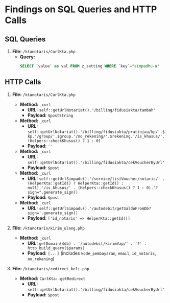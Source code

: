 # Findings on SQL Queries and HTTP Calls

## SQL Queries
1. **File:** `/ktanotaris/CurlKta.php`
   - **Query:** 
     ```sql
     SELECT `value` as val FROM z_setting WHERE `key`="simpadhu-u"
     ```

## HTTP Calls
1. **File:** `/ktanotaris/CurlKta.php`
   - **Method:** `_curl`
     - **URL:** `self::getUrlNotariat().'/billing/fidusiakta/tambah'`
     - **Payload:** `$postString`
   - **Method:** `_curl`
     - **URL:** `self::getUrlNotariat().'/billing/fidusiakta/pratinjau/kp/'.$kp.'/group/'.$group.'/no_rekening/'.$rekening.'/is_khusus/'.(Helpers::checkKhusus() ? 1 : 0)`
     - **Payload:** `''`
   - **Method:** `_curl`
     - **URL:** `self::getUrlNotariat().'/billing/fidusiakta/cekVoucherByUrl'`
     - **Payload:** `$post`
   - **Method:** `_curl`
     - **URL:** `self::getUrlSimpadu().'/service/listVoucher/notaris/' . (HelperKta::getId() ? HelperKta::getId() : null).'/is_khusus/' . (Helpers::checkKhusus() ? 1 : 0)."?sign=".generate_sign()`
     - **Payload:** `$post`
   - **Method:** `_curl`
     - **URL:** `self::getUrlSimpadu().'/autodebit/getSaldoFromDb?sign='.generate_sign()`
     - **Payload:** `['id_notaris' => HelperKta::getId()]`

2. **File:** `/ktanotaris/kirim_ulang.php`
   - **Method:** `_curl`
     - **URL:** `getDomain($db) . '/autodebit/kirimYap/' . '?' . http_build_query($params)`
     - **Payload:** `[...]` (includes `kode_pembayaran`, `email`, `id_notaris`, `no_rekening`)

3. **File:** `/ktanotaris/redirect_beli.php`
   - **Method:** `CurlKta::getRedirect`
     - **URL:** `self::getUrlNotariat().'/billing/fidusiakta/cekVoucherByUrl'`
     - **Payload:** `$post`
